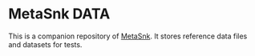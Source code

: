 # MetaSnk DATA

This is a companion repository of [MetaSnk](https://github.com/mticlla/MetagenomicSnake). It stores reference data files and datasets for tests.
